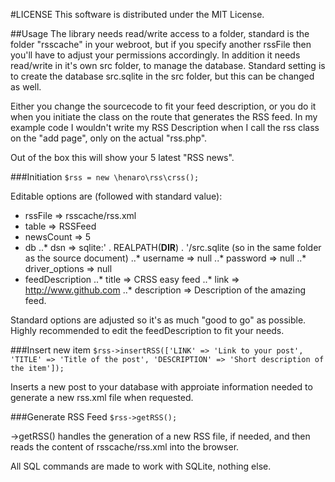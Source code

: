 #LICENSE
This software is distributed under the MIT License.


##Usage
The library needs read/write access to a folder, standard is the folder "rsscache" in your webroot, but if you specify another rssFile then you'll have to adjust your permissions accordingly.
In addition it needs read/write in it's own src folder, to manage the database. Standard setting is to create the database src.sqlite in the src folder, but this can be changed as well.

Either you change the sourcecode to fit your feed description, or you do it when you initiate the class on the route that generates the RSS feed. In my example code I wouldn't write my RSS Description when I call the rss class on the "add page", only on the actual "rss.php".

Out of the box this will show your 5 latest "RSS news".

###Initiation
`$rss = new \henaro\rss\crss();`

Editable options are (followed with standard value): 

* rssFile => rsscache/rss.xml
* table => RSSFeed
* newsCount => 5
* db
..* dsn => sqlite:' . REALPATH(__DIR__) . '/src.sqlite (so in the same folder as the source document)
..* username => null
..* password => null
..* driver_options => null
* feedDescription 
..* title => CRSS easy feed
..* link => http://www.github.com
..* description => Description of the amazing feed.

Standard options are adjusted so it's as much "good to go" as possible. Highly recommended to edit the feedDescription to fit your needs.

###Insert new item
`$rss->insertRSS(['LINK' => 'Link to your post', 'TITLE' => 'Title of the post', 'DESCRIPTION' => 'Short description of the item']);`

Inserts a new post to your database with approiate information needed to generate a new rss.xml file when requested.

###Generate RSS Feed
`$rss->getRSS();`

->getRSS() handles the generation of a new RSS file, if needed, and then reads the content of rsscache/rss.xml into the browser.

All SQL commands are made to work with SQLite, nothing else.
